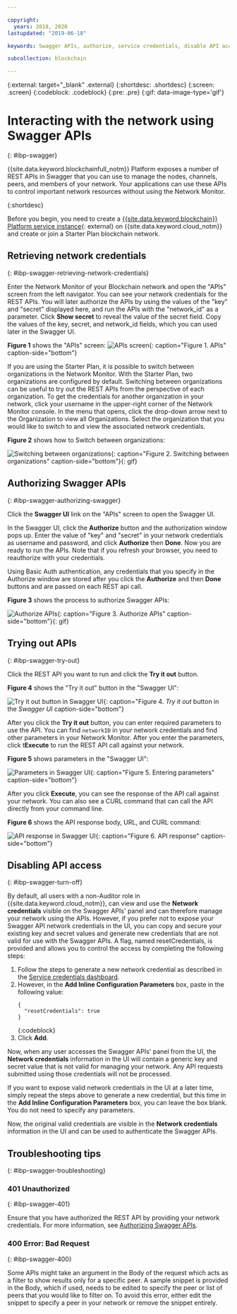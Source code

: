 ```yaml
---

copyright:
  years: 2018, 2020
lastupdated: "2019-06-18"

keywords: Swagger APIs, authorize, service credentials, disable API access, IBM Cloud

subcollection: blockchain

---
```


{:external: target="_blank" .external}
{:shortdesc: .shortdesc}
{:screen: .screen}
{:codeblock: .codeblock}
{:pre: .pre}
{:gif: data-image-type='gif'}

# Interacting with the network using Swagger APIs
{: #ibp-swagger}

{{site.data.keyword.blockchainfull_notm}} Platform exposes a number of REST APIs in Swagger that you can use to manage the nodes, channels, peers, and members of your network. Your applications can use these APIs to control important network resources without using the Network Monitor.

{:shortdesc}

Before you begin, you need to create a [{{site.data.keyword.blockchain}} Platform service instance](https://cloud.ibm.com/catalog/services/ibm-blockchain-5-prod){: external} on {{site.data.keyword.cloud_notm}} and create or join a Starter Plan blockchain network.


## Retrieving network credentials
{: #ibp-swagger-retrieving-network-credentials}

Enter the Network Monitor of your Blockchain network and open the "APIs" screen from the left navigator. You can see your network credentials for the REST APIs. You will later authorize the APIs by using the values of the "key" and "secret" displayed here, and run the APIs with the "network_id" as a parameter. Click **Show secret** to reveal the value of the secret field. Copy the values of the key, secret, and network_id fields, which you can used later in the Swagger UI.

**Figure 1** shows the "APIs" screen:
![APIs screen](../images/API_screen_starter.png "APIs screen"){: caption="Figure 1. APIs" caption-side="bottom"}

If you are using the Starter Plan, it is possible to switch between organizations in the Network Monitor. With the Starter Plan, two organizations are configured by default. Switching between organizations can be useful to try out the REST APIs from the perspective of each organization. To get the credentials for another organization in your network, click your username in the upper-right corner of the Network Monitor console. In the menu that opens, click the drop-down arrow next to the Organization to view all Organizations. Select the organization that you would like to switch to and view the associated network credentials.

**Figure 2** shows how to Switch between organizations:

![Switching between organizations](../images/switch_orgs_starter.gif "Switching between organizations"){: caption="Figure 2. Switching between organizations" caption-side="bottom"}{: gif}


## Authorizing Swagger APIs
{: #ibp-swagger-authorizing-swagger}

Click the **Swagger UI** link on the "APIs" screen to open the Swagger UI.  

In the Swagger UI, click the **Authorize** button and the authorization window pops up. Enter the value of "key" and "secret" in your network credentials as username and password, and click **Authorize** then **Done**. Now you are ready to run the APIs. Note that if you refresh your browser, you need to reauthorize with your credentials.

Using Basic Auth authentication, any credentials that you specify in the Authorize window are stored after you click the **Authorize** and then **Done** buttons and are passed on each REST api call.

**Figure 3** shows the process to authorize Swagger APIs:

![Authorize APIs](../images/swaggerUIAuthorize.gif "Authorize APIs"){: caption="Figure 3. Authorize APIs" caption-side="bottom"}{: gif}


## Trying out APIs
{: #ibp-swagger-try-out}

Click the REST API you want to run and click the **Try it out** button.

**Figure 4** shows the "Try it out" button in the "Swagger UI":

![Try it out button in Swagger UI](../images/swaggerUITryItOut.png "Try it out button in Swagger UI"){: caption="Figure 4. *Try it out* button in the *Swagger UI* caption-side="bottom"}

After you click the **Try it out** button, you can enter required parameters to use the API. You can find `networkID` in your network credentials and find other parameters in your Network Monitor. After you enter the parameters, click t**Execute** to run the REST API call against your network.

**Figure 5** shows parameters in the "Swagger UI":

![Parameters in Swagger UI](../images/swaggerUIParams.png "Parameters in Swagger UI"){: caption="Figure 5. Entering parameters" caption-side="bottom"}  

After you click **Execute**, you can see the response of the API call against your network. You can also see a CURL command that can call the API directly from your command line.

**Figure 6** shows the API response body, URL, and CURL command:

![API response in Swagger UI](../images/swaggerUICurlResponse.png "API response in Swagger UI"){: caption="Figure 6. API response" caption-side="bottom"}    

## Disabling API access
{: #ibp-swagger-turn-off}

By default, all users with a non-Auditor role in {{site.data.keyword.cloud_notm}}, can view and use the **Network credentials** visible on the Swagger APIs' panel and can therefore manage your network using the APIs. However, if you prefer not to expose your Swagger API network credentials in the UI, you can copy and secure your existing key and secret values and generate new credentials that are not valid for use with the Swagger APIs. A flag, named resetCredentials, is provided and allows you to control the access by completing the following steps:

1. Follow the steps to generate a new network credential as described in the [Service credentials dashboard](/docs/blockchain?topic=blockchain-swagger-network#swagger-network-retrieve-id-token).
2. However, in the **Add Inline Configuration Parameters** box, paste in the following value:
   ```
   {
     "resetCredentials": true
   }
   ```
   {:codeblock}
3. Click **Add**.

Now, when any user accesses the Swagger APIs' panel from the UI, the **Network credentials** information in the UI will contain a generic key and secret value that is not valid for managing your network. Any API requests submitted using those credentials will not be processed.  

If you want to expose valid network credentials in the UI at a later time, simply repeat the steps above to generate a new credential, but this time in the **Add Inline Configuration Parameters** box, you can leave the box blank. You do not need to specify any parameters.

Now, the original valid credentials are visible in the **Network credentials** information in the UI and can be used to authenticate the Swagger APIs.

## Troubleshooting tips
{: #ibp-swagger-troubleshooting}

### 401 Unauthorized  
{: #ibp-swagger-401}

  Ensure that you have authorized the REST API by providing your network credentials. For more information, see [Authorizing Swagger APIs](/docs/blockchain?topic=blockchain-ibp-swagger#ibp-swagger-authorizing-swagger).

### 400 Error: Bad Request
{: #ibp-swagger-400}

  Some APIs might take an argument in the Body of the request which acts as a filter to show results only for a specific peer. A sample snippet is provided in the Body, which if used, needs to be edited to specify the peer or list of peers that you would like to filter on. To avoid this error, either edit the snippet to specify a peer in your network or remove the snippet entirely.
